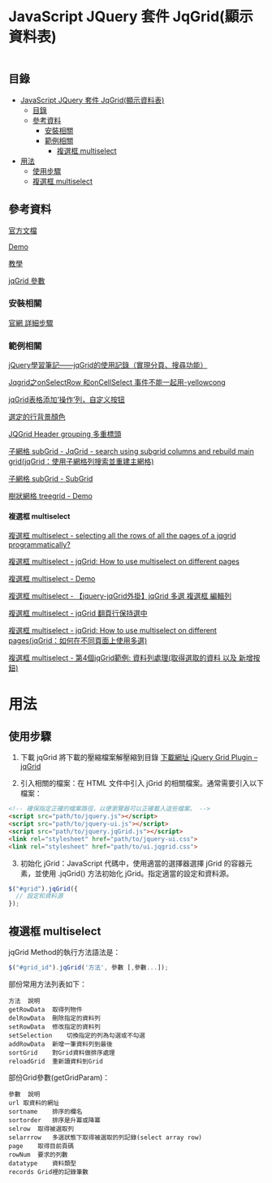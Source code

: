 # JavaScript JQuery 套件 JqGrid(顯示資料表)

```
```

## 目錄

- [JavaScript JQuery 套件 JqGrid(顯示資料表)](#javascript-jquery-套件-jqgrid顯示資料表)
	- [目錄](#目錄)
	- [參考資料](#參考資料)
		- [安裝相關](#安裝相關)
		- [範例相關](#範例相關)
			- [複選框 multiselect](#複選框-multiselect)
- [用法](#用法)
	- [使用步驟](#使用步驟)
	- [複選框 multiselect](#複選框-multiselect-1)

## 參考資料

[官方文檔](http://www.trirand.com/jqgridwiki/doku.php?id=wiki:jqgriddocs)

[Demo](http://trirand.com/blog/jqgrid/jqgrid.html)

[教學](https://www.guriddo.net/documentation/guriddo/javascript/)

[jqGrid 參數](http://www.trirand.com/jqgridwiki/doku.php?id=wiki:options)

### 安裝相關

[官網 詳細步驟](http://www.trirand.com/jqgridwiki/doku.php?id=wiki:how_to_install)

### 範例相關

[jQuery學習筆記——jqGrid的使用記錄（實現分頁、搜尋功能）](https://codertw.com/%E5%89%8D%E7%AB%AF%E9%96%8B%E7%99%BC/253022/)

[Jqgrid之onSelectRow 和onCellSelect 事件不能一起用-yellowcong](https://blog.csdn.net/yelllowcong/article/details/78890992)

[jqGrid表格添加‘操作’列，自定义按钮](https://blog.csdn.net/nnaay_/article/details/104670844)

[選定的行背景顏色](https://stackoverflow.com/questions/4305223/selected-row-background-color)

[JQGrid Header grouping 多重標頭](http://www.trirand.com/jqgridwiki/doku.php?id=wiki:groupingheadar)

[子網格 subGrid - JqGrid - search using subgrid columns and rebuild main grid(jqGrid：使用子網格列搜索並重建主網格)](https://stackoverflow.com/questions/33530408/jqgrid-search-using-subgrid-columns-and-rebuild-main-grid)

[子網格 subGrid - SubGrid](https://www.guriddo.net/documentation/guriddo/javascript/user-guide/subgrid/)

[樹狀網格 treegrid - Demo](http://trirand.com/blog/jqgrid/jqgrid.html)

#### 複選框 multiselect

[複選框 multiselect - selecting all the rows of all the pages of a jqgrid programmatically?](https://stackoverflow.com/questions/24935133/selecting-all-the-rows-of-all-the-pages-of-a-jqgrid-programmatically/24941828#24941828)

[複選框 multiselect - jqGrid: How to use multiselect on different pages](https://stackoverflow.com/questions/11567915/jqgrid-how-to-use-multiselect-on-different-pages)

[複選框 multiselect - Demo](http://trirand.com/blog/jqgrid/jqgrid.html)

[複選框 multiselect - 【jquery-jqGrid外掛】jqGrid 多選 複選框 編輯列](https://www.itread01.com/content/1548541448.html)

[複選框 multiselect - jqGrid 翻頁行保持選中](https://programmer.group/jqgrid-remains-selected-when-using-multiselect-to-turn-pages.html)

[複選框 multiselect - jqGrid: How to use multiselect on different pages(jqGrid：如何在不同頁面上使用多選)](https://stackoverflow.com/questions/11567915/jqgrid-how-to-use-multiselect-on-different-pages)

[複選框 multiselect - 第4個jqGrid範例: 資料列處理(取得選取的資料 以及 新增按鈕)](http://jdev.tw/blog2/1640/jqgrid-data-manipulation)

# 用法

## 使用步驟

1. 下載 jqGrid 將下載的壓縮檔案解壓縮到目錄
   [下載網址 jQuery Grid Plugin – jqGrid](http://www.trirand.com/blog/?page_id=6)

2. 引入相關的檔案：在 HTML 文件中引入 jGrid 的相關檔案。通常需要引入以下檔案：

```html
<!-- 確保指定正確的檔案路徑，以便瀏覽器可以正確載入這些檔案。 -->
<script src="path/to/jquery.js"></script>
<script src="path/to/jquery-ui.js"></script>
<script src="path/to/jquery.jqGrid.js"></script>
<link rel="stylesheet" href="path/to/jquery-ui.css">
<link rel="stylesheet" href="path/to/ui.jqgrid.css">
```

3. 初始化 jGrid：JavaScript 代碼中，使用適當的選擇器選擇 jGrid 的容器元素，並使用 .jqGrid() 方法初始化 jGrid。指定適當的設定和資料源。

```javascript
$("#grid").jqGrid({
  // 設定和資料源
});
```

## 複選框 multiselect

jqGrid Method的執行方法語法是：

```js
$("#grid_id").jqGrid('方法', 參數 [,參數...]);
```

部份常用方法列表如下：

```
方法	說明
getRowData	取得列物件
delRowData	刪除指定的資料列
setRowData	修改指定的資料列
setSelection	切換指定的列為勾選或不勾選
addRowData	新增一筆資料列到最後
sortGrid	對Grid資料做排序處理
reloadGrid	重新讀資料到Grid
```

部份Grid參數(getGridParam)：

```
參數	說明
url	取資料的網址
sortname	排序的欄名
sortorder	排序是升冪或降冪
selrow	取得被選取列
selarrrow	多選狀態下取得被選取的列記錄(select array row)
page	取得目前頁碼
rowNum	要求的列數
datatype	資料類型
records	Grid裡的記錄筆數
```
